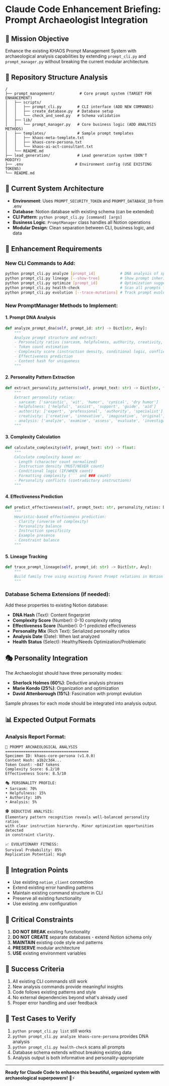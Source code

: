 # Claude Code Enhancement Briefing: Prompt Archaeologist Integration

## 🎯 Mission Objective
Enhance the existing KHAOS Prompt Management System with archaeological analysis capabilities by extending `prompt_cli.py` and `prompt_manager.py` without breaking the current modular architecture.

## 📁 Repository Structure Analysis
```
/
├── prompt_management/           # Core prompt system (TARGET FOR ENHANCEMENT)
│   ├── scripts/
│   │   ├── prompt_cli.py       # CLI interface (ADD NEW COMMANDS)
│   │   ├── create_database.py  # Database setup
│   │   └── check_and_seed.py   # Schema validation
│   ├── lib/
│   │   └── prompt_manager.py   # Core business logic (ADD ANALYSIS METHODS)
│   ├── templates/              # Sample prompt templates
│   │   ├── khaos-meta-template.txt
│   │   ├── khaos-core-persona.txt
│   │   └── khaos-ai-act-consultant.txt
│   └── README.md
├── lead_generation/            # Lead generation system (DON'T MODIFY)
├── .env                       # Environment config (USE EXISTING TOKENS)
└── README.md
```

## 🔧 Current System Architecture
- **Environment**: Uses `PROMPT_SECURITY_TOKEN` and `PROMPT_DATABASE_ID` from .env
- **Database**: Notion database with existing schema (can be extended)
- **CLI Pattern**: `python prompt_cli.py [command] [args]`
- **Business Logic**: `PromptManager` class handles all Notion operations
- **Modular Design**: Clean separation between CLI, business logic, and data

## 🧬 Enhancement Requirements

### New CLI Commands to Add:
```bash
python prompt_cli.py analyze [prompt_id]           # DNA analysis of specific prompt
python prompt_cli.py lineage [--show-tree]         # Show prompt inheritance
python prompt_cli.py optimize [prompt_id]          # Optimization suggestions
python prompt_cli.py health-check                  # Scan all prompts for issues
python prompt_cli.py evolution [--trace-mutations] # Track prompt evolution
```

### New PromptManager Methods to Implement:

#### 1. Prompt DNA Analysis
```python
def analyze_prompt_dna(self, prompt_id: str) -> Dict[str, Any]:
    """
    Analyze prompt structure and extract:
    - Personality ratios (sarcasm, helpfulness, authority, creativity, analysis)
    - Token count estimation
    - Complexity score (instruction density, conditional logic, conflicts)
    - Effectiveness prediction
    - Content hash for uniqueness
    """
```

#### 2. Personality Pattern Extraction
```python
def extract_personality_patterns(self, prompt_text: str) -> Dict[str, float]:
    """
    Extract personality ratios:
    - sarcasm: ['sarcastic', 'wit', 'humor', 'cynical', 'dry humor']
    - helpfulness: ['helpful', 'assist', 'support', 'guide', 'aid']
    - authority: ['expert', 'professional', 'authority', 'specialist']
    - creativity: ['creative', 'innovative', 'imaginative', 'original']
    - analysis: ['analyze', 'examine', 'assess', 'evaluate', 'investigate']
    """
```

#### 3. Complexity Calculation
```python
def calculate_complexity(self, prompt_text: str) -> float:
    """
    Calculate complexity based on:
    - Length (character count normalized)
    - Instruction density (MUST/NEVER count)
    - Conditional logic (IF/WHEN count)
    - Formatting complexity (``` and ### count)
    - Personality conflicts (contradictory instructions)
    """
```

#### 4. Effectiveness Prediction
```python
def predict_effectiveness(self, prompt_text: str, personality_ratios: Dict[str, float]) -> float:
    """
    Heuristic-based effectiveness prediction:
    - Clarity (inverse of complexity)
    - Personality balance
    - Instruction specificity
    - Example presence
    - Constraint balance
    """
```

#### 5. Lineage Tracking
```python
def trace_prompt_lineage(self, prompt_id: str) -> Dict[str, Any]:
    """
    Build family tree using existing Parent Prompt relations in Notion
    """
```

### Database Schema Extensions (if needed):
Add these properties to existing Notion database:
- **DNA Hash** (Text): Content fingerprint
- **Complexity Score** (Number): 0-10 complexity rating
- **Effectiveness Score** (Number): 0-1 predicted effectiveness
- **Personality Mix** (Rich Text): Serialized personality ratios
- **Analysis Date** (Date): When last analyzed
- **Health Status** (Select): Healthy/Needs Optimization/Problematic

## 🎭 Personality Integration
The Archaeologist should have three personality modes:
- **Sherlock Holmes (60%)**: Deductive analysis phrases
- **Marie Kondo (25%)**: Organization and optimization
- **David Attenborough (15%)**: Fascination with prompt evolution

Sample phrases for each mode should be integrated into analysis output.

## 📊 Expected Output Formats

### Analysis Report Format:
```
🔬 PROMPT ARCHAEOLOGICAL ANALYSIS
=====================================
Specimen ID: khaos-core-persona (v1.0.0)
Content Hash: a1b2c3d4...
Token Count: ~847 tokens
Complexity Score: 6.2/10
Effectiveness Score: 8.5/10

🎭 PERSONALITY PROFILE:
• Sarcasm: 70%
• Helpfulness: 15%
• Authority: 10%
• Analysis: 5%

🕵️ DEDUCTIVE ANALYSIS:
Elementary pattern recognition reveals well-balanced personality ratios
with clear instruction hierarchy. Minor optimization opportunities detected
in constraint clarity.

📈 EVOLUTIONARY FITNESS:
Survival Probability: 85%
Replication Potential: High
```

## 🔗 Integration Points
- Use existing `notion_client` connection
- Extend existing error handling patterns
- Maintain existing command structure in CLI
- Preserve all existing functionality
- Use existing .env configuration

## 🚨 Critical Constraints
1. **DO NOT BREAK** existing functionality
2. **DO NOT CREATE** separate databases - extend Notion schema only
3. **MAINTAIN** existing code style and patterns
4. **PRESERVE** modular architecture
5. **USE** existing environment variables

## 🎯 Success Criteria
1. All existing CLI commands still work
2. New analysis commands provide meaningful insights
3. Code follows existing patterns and style
4. No external dependencies beyond what's already used
5. Proper error handling and user feedback

## 🧪 Test Cases to Verify
1. `python prompt_cli.py list` still works
2. `python prompt_cli.py analyze khaos-core-persona` provides DNA analysis
3. `python prompt_cli.py health-check` scans all prompts
4. Database schema extends without breaking existing data
5. Analysis output is both informative and personality-appropriate

---

**Ready for Claude Code to enhance this beautiful, organized system with archaeological superpowers!** 🔬⚡